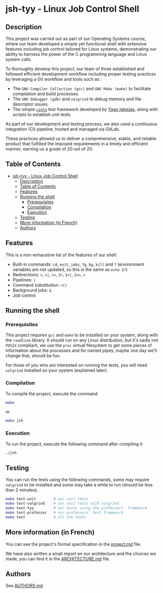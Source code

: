 # jsh-tyy - Linux Job Control Shell

## Description

This project was carried out as part of our Operating Systems course, where our team developed a simple yet functional shell with extensive features including job control tailored for Linux systems, demonstrating our ability to harness the power of the C programming language and Linux system calls.

To thoroughly develop this project, our team of three established and followed efficient development workflow including proper testing practices by leveraging a Git workflow and tools such as :

- The `GNU Compiler Collection (gcc)` and `GNU Make (make)` to facilitate compilation and build processes.
- The `GNU Debugger (gdb)` and `valgrind` to debug memory and file descriptor issues.
- The simple [`cinta`](https://github.com/Yag000/cinta) test framework developed by [Yago Iglesias](https://github.com/Yag000), along with scripts to establish unit tests.
  
As part of our development and testing process, we also used a continuous integration (CI) pipeline, hosted and managed via GitLab.

These practices allowed us to deliver a comprehensive, stable, and reliable product that fulfilled the imposed requirements in a timely and efficient manner, earning us a grade of 20 out of 20.

## Table of Contents
- [jsh-tyy - Linux Job Control Shell](#jsh-tyy---linux-job-control-shell)
  - [Description](#description)
  - [Table of Contents](#table-of-contents)
  - [Features](#features)
  - [Running the shell](#running-the-shell)
    - [Prerequisites](#prerequisites)
    - [Compilation](#compilation)
    - [Execution](#execution)
  - [Testing](#testing)
  - [More information (in French)](#more-information-in-french)
  - [Authors](#authors)

## Features

This is a non-exhaustive list of the features of our shell:

- Built-in commands: `cd`, `exit`, `jobs`, `fg`, `bg`, `kill` and `?` (environment variables are not updated, so this is the same as `echo $?`)
- Redirections: `>`, `>|`, `>>`, `2>`, `2>|`, `2>>`, `<`
- Pipelines: `|`
- Command substitution: `<()`
- Background jobs: `&`
- Job control

## Running the shell

### Prerequisites

This project requires `gcc` and `make` to be installed on your system, along with the `readline` library.
It should run on any Linux distribution, but it's sadly not `POSIX` compliant,
we use the `proc` virtual filesystem to get some pieces of information about the processes
and for named pipes, maybe one day we'll change that, should be fun.

For those of you who are interested on running the tests, you will need `valgrind` installed on your system (explained later).

### Compilation

To compile the project, execute the command

```sh
make
```

or

```sh
make jsh
```

### Execution

To run the project, execute the following command after compiling it

```sh
./jsh
```

## Testing

You can run the tests using the following commands, some may require `valgrind` to be installed and some may
take a while to run (should be less than 2 minutes).

```sh
make test-unit        # our unit tests
make test-valgrind    # our unit tests with valgrind
make test-tyy         # our tests using the professors' framework
make test-professor   # our professors' test framework
make test             # all the tests
```

## More information (in French)

You can see the project's formal specification in the [project.md](./project.md) file.

We have also written a small report on our architecture and the choices we made,
you can find it in the [ARCHITECTURE.md](./ARCHITECTURE.md) file.

## Authors

See [AUTHORS.md](./AUTHORS.md)

